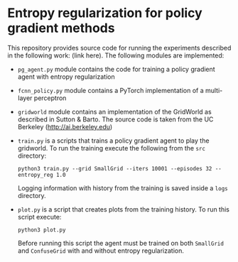 # Entropy regularization for policy gradient methods

This repository provides source code for running the experiments described in the following
work: (link here). The following modules are implemented:
 * `pg_agent.py` module contains the code for training a policy gradient agent with entropy
regularization
 * `fcnn_policy.py` module contains a PyTorch implementation of a multi-layer perceptron
 * `gridworld` module contains an implementation of the GridWorld as described in
Sutton & Barto. The source code is taken from the UC Berkeley (http://ai.berkeley.edu)
 * `train.py` is a scripts that trains a policy gradient agent to play the gridworld. To
run the training execute the following from the `src` directory:
    ```
    python3 train.py --grid SmallGrid --iters 10001 --episodes 32 --entropy_reg 1.0
    ```
    Logging information with history from the training is saved inside a `logs` directory.

 * `plot.py` is a script that creates plots from the training history. To run this script
execute:
    ```
    python3 plot.py
    ```
    Before running this script the agent must be trained on both `SmallGrid` and
    `ConfuseGrid` with and without entropy regularization.
